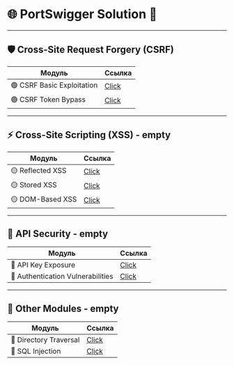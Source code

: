 # 🌐 PortSwigger Solution 🚀

---

## 🛡️ Cross-Site Request Forgery (CSRF)
| **Модуль**                        | **Ссылка**           |
|------------------------------------|----------------------|
| 🟢 CSRF Basic Exploitation         | [Click](./CSRF) |
| 🟢 CSRF Token Bypass               | [Click](./)       |

---

## ⚡ Cross-Site Scripting (XSS) - empty
| **Модуль**                        | **Ссылка**           |
|------------------------------------|----------------------|
| 🟡 Reflected XSS                   | [Click](./)           |
| 🟡 Stored XSS                      | [Click](./)              |
| 🟡 DOM-Based XSS                   | [Click](./DOM_XSS)           |

---

## 🔗 API Security - empty
| **Модуль**                        | **Ссылка**           |
|------------------------------------|----------------------|
| 🔵 API Key Exposure                | [Click](./)        |
| 🔵 Authentication Vulnerabilities  | [Click](./) |

---

## 🧩 Other Modules - empty
| **Модуль**                        | **Ссылка**           |
|------------------------------------|----------------------|
| 🔴 Directory Traversal             | [Click](./)    |
| 🔴 SQL Injection                   | [Click](./)          |

